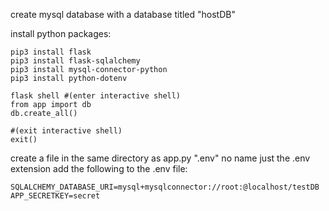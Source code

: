 create mysql database with a database titled "hostDB"

install python packages:
```shell
pip3 install flask
pip3 install flask-sqlalchemy
pip3 install mysql-connector-python
pip3 install python-dotenv
```

```shell
flask shell #(enter interactive shell)
from app import db
db.create_all()

#(exit interactive shell)
exit()
```


create a file in the same directory as app.py ".env" no name just the .env extension
add the following to the .env file:
```
SQLALCHEMY_DATABASE_URI=mysql+mysqlconnector://root:@localhost/testDB
APP_SECRETKEY=secret
```